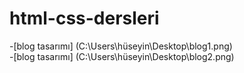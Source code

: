 # html-css-dersleri
-[blog tasarımı] (C:\Users\hüseyin\Desktop\blog1.png)
<br>
-[blog tasarımı] (C:\Users\hüseyin\Desktop\blog2.png)
